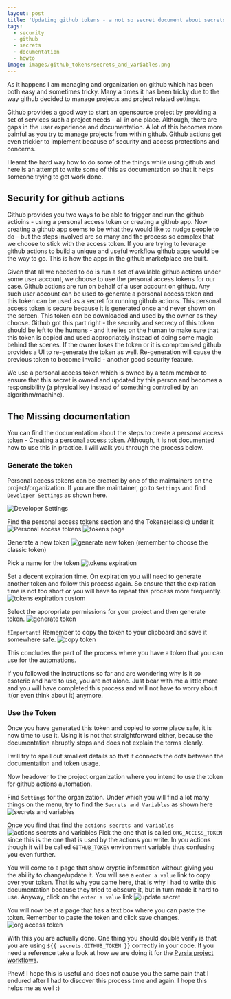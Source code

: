 ```yaml
---
layout: post
title: 'Updating github tokens - a not so secret document about secrets in github'
tags:
  - security
  - github
  - secrets
  - documentation
  - howto
image: images/github_tokens/secrets_and_variables.png
---
```


As it happens I am managing and organization on github which has been both easy and sometimes tricky. Many a times it has been tricky due to the way github decided to manage projects and project related settings.

Github provides a good way to start an opensource project by providing a set of services such a project needs - all in one place. Although, there are gaps in the user experience and documentation. A lot of this becomes more painful as you try to manage projects from within github. Github actions get even trickier to implement because of security and access protections and concerns.

I learnt the hard way how to do some of the things while using github and here is an attempt to write some of this as documentation so that it helps someone trying to get work done.

## Security for github actions

Github provides you two ways to be able to trigger and run the github actioins - using a personal access token or creating a github app. Now creating a github app seems to be what they would like to nudge people to do - but the steps involved are so many and the process so complex that we choose to stick with the access token.
If you are trying to leverage github actions to build a unique and useful workflow github apps would be the way to go. This is how the apps in the github marketplace are built.

Given that all we needed to do is run a set of available github actions under some user account, we choose to use the personal access tokens for our case.
Github actions are run on behalf of a user account on github. Any such  user account can be used to generate a personal access token and this token can be used as a secret for running github actions. This personal access token is secure because it is generated once and never shown on the screen. This token can be downloaded and used by the owner as they choose.
Github got this part right - the security and secrecy of this token should be left to the humans - and it relies on the human to make sure that this token is copied and used appropriately instead of doing some magic behind the scenes. If the owner loses the token or it is compromised github provides a UI to re-generate the token as well. Re-generation will cause the previous token to become invalid - another good security feature.


We use a personal access token which is owned by a team member to ensure that this secret is owned and updated by this person and becomes a responsibility (a physical key instead of something controlled by an algorithm/machine).


## The Missing documentation

You can find the documentation about the steps to create a personal access token - 
[Creating a personal access token](https://docs.github.com/en/authentication/keeping-your-account-and-data-secure/creating-a-personal-access-token).
Although, it is not documented how to use this in practice. I will walk you through the process below.

### Generate the token
Personal access tokens can be created by one of the maintainers on the project/organization. If you are the maintainer, go to `Settings` and find `Developer Settings` as shown here.

<img src="{{ root_url  }}/images/github_tokens/developer_settings.png" alt="Developer Settings"/>

Find the personal access tokens section and the Tokens(classic) under it
<img src="{{ root_url  }}/images/github_tokens/personal_access_tokens.png" alt="Personal access tokens"/>
<img src="{{ root_url  }}/images/github_tokens/tokens_page.png" alt="tokens page"/>

Generate a new token
<img src="{{ root_url  }}/images/github_tokens/generate_token.png" alt="generate new token"/>
(remember to choose the classic token)

Pick a name for the token
<img src="{{ root_url  }}/images/github_tokens/token_expiration.png" alt="tokens expiration"/>

Set a decent expiration time. On expiration you will need to generate another token and follow this process again. So ensure that the expiration time is not too short or you will have to repeat this process more frequently.
<img src="{{ root_url  }}/images/github_tokens/token_expiration_custom.png" alt="tokens expiration custom"/>

Select the appropriate permissions for your project and then generate token.
<img src="{{ root_url  }}/images/github_tokens/generate_new_token.png" alt="generate token"/>


`!Important!` Remember to copy the token to your clipboard and save it somewhere safe.
<img src="{{ root_url  }}/images/github_tokens/copy_token.png" alt="copy token"/>

This concludes the part of the process where you have a token that you can use for the automations.

If you followed the instructions so far and are wondering why is it so esoteric and hard to use, you are not alone. Just bear with me a little more and you will have completed this process and will not have to worry about it(or even think about it) anymore.
### Use the Token

Once you have generated this token and copied to some place safe, it is now time to use it. Using it is not that straightforward either, because the documentation abruptly stops and does not explain the terms clearly.

I will try to spell out smallest details so that it connects the dots between the documentation and token usage.

Now headover to the project organization where you intend to use the token for github actions automation.

Find `Settings` for the organization. Under which you will find a lot many things on the menu, try to find the `Secrets and Variables` as shown here
<img src="{{ root_url  }}/images/github_tokens/secrets_and_variables.png" alt="secrets and variables"/>

Once you find that find the `actions secrets and variables`
<img src="{{ root_url  }}/images/github_tokens/actions_secrets_and_variables.png" alt="actions secrets and variables"/>
Pick the one that is called `ORG_ACCESS_TOKEN` since this is the one that is used by the actions you write. In you actions though it will be called `GITHUB_TOKEN` environment variable thus confusing you even further.

You will come to a page that show cryptic information without giving you the ability to change/update it. You will see a `enter a value` link to copy over your token. That is why you came here, that is why I had to write this documentation because they tried to obscure it, but in turn made it hard to use.
Anyway, click on the `enter a value` link
<img src="{{ root_url  }}/images/github_tokens/update_secret.png" alt="update secret"/>

You will now be at a page that has a text box where you can paste the token. Remember to paste the token and click save changes.
<img src="{{ root_url  }}/images/github_tokens/org_access_token.png" alt="org access token"/>

With this you are actually done. One thing you should double verify is that you are using `${{ secrets.GITHUB_TOKEN }}` correctly in your code. If you need a reference take a look at how we are doing it for the [Pyrsia project workflows](https://github.com/pyrsia/pyrsia/blob/main/.github/workflows/rust.yml).

Phew! I hope this is useful and does not cause you the same pain that I endured after I had to discover this process time and again. I hope this helps me as well :)
